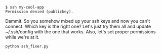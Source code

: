 ```
$ ssh my-cool-app
Permission denied (publickey).
```

Dammit.
So you somehow mixed up your ssh keys and now you can't connect.
Which key is the right one?
Let's just try them all and update ~/.ssh/config with the one that works.
Also, let's set proper permissions while we're at it.

`python ssh_fixer.py`

